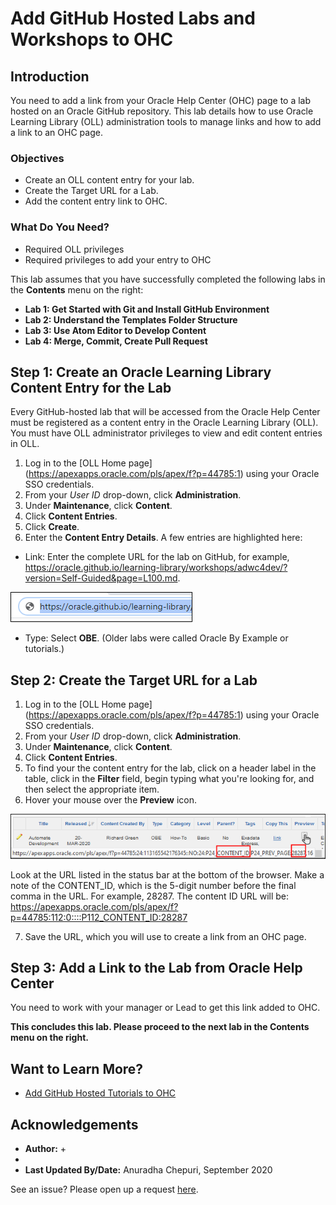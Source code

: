 # Add GitHub Hosted Labs and Workshops to OHC

## Introduction
You need to add a link from your Oracle Help Center (OHC) page to a lab hosted on an Oracle GitHub repository. This lab details how to use Oracle Learning Library (OLL) administration tools to manage links and how to add a link to an OHC page.

### Objectives
* Create an OLL content entry for your lab.
* Create the Target URL for a Lab.
* Add the content entry link to OHC.

### What Do You Need?
* Required OLL privileges
* Required privileges to add your entry to OHC

This lab assumes that you have successfully completed the following labs in the **Contents** menu on the right:
+ **Lab 1: Get Started with Git and Install GitHub Environment**
+ **Lab 2: Understand the Templates Folder Structure**
+ **Lab 3: Use Atom Editor to Develop Content**
+ **Lab 4: Merge, Commit, Create Pull Request**

## **Step 1:** Create an Oracle Learning Library Content Entry for the Lab
Every GitHub-hosted lab that will be accessed from the Oracle Help Center must be registered as a content entry in the Oracle Learning Library (OLL).
You must have OLL administrator privileges to view and edit content entries in OLL.
1. Log in to the [OLL Home page] (https://apexapps.oracle.com/pls/apex/f?p=44785:1) using your Oracle SSO credentials.
2. From your *User ID* drop-down, click **Administration**.
3. Under **Maintenance**, click **Content**.
4. Click **Content Entries**.
5. Click **Create**.
6. Enter the **Content Entry Details**. A few entries are highlighted here:
  * Link: Enter the complete URL for the lab on GitHub, for example, https://oracle.github.io/learning-library/workshops/adwc4dev/?version=Self-Guided&page=L100.md.

  ![](./images/content-entry-link.png " ")
  * Type: Select **OBE**. (Older labs were called Oracle By Example or tutorials.)

## **Step 2:** Create the Target URL for a Lab

1. Log in to the [OLL Home page] (https://apexapps.oracle.com/pls/apex/f?p=44785:1) using your Oracle SSO credentials.
2. From your *User ID* drop-down, click **Administration**.
3. Under **Maintenance**, click **Content**.
4. Click **Content Entries**.
5. To find your the content entry for the lab, click on a header label in the table, click in the **Filter** field, begin typing what you're looking for, and then select the appropriate item.
6. Hover your mouse over the **Preview** icon.

  ![](./images/content-entry-preview.png " ")

  Look at the URL listed in the status bar at the bottom of the browser. Make a note of the CONTENT_ID, which is the 5-digit number before the final comma in the URL. For example, 28287. The content ID URL will be:
https://apexapps.oracle.com/pls/apex/f?p=44785:112:0::::P112_CONTENT_ID:28287

7. Save the URL, which you will use to create a link from an OHC page.


## **Step 3:** Add a Link to the Lab from Oracle Help Center
You need to work with your manager or Lead to get this link added to OHC.

**This concludes this lab. Please proceed to the next lab in the Contents menu on the right.**

## Want to Learn More?
* [Add GitHub Hosted Tutorials to OHC](https://confluence.oraclecorp.com/confluence/display/DBIDDP/Add+GitHub-Hosted+Tutorials+to+the+Oracle+Help+Center)

## Acknowledgements

* **Author:**
    +
*
* **Last Updated By/Date:** Anuradha Chepuri, September 2020

See an issue?  Please open up a request [here](https://github.com/oracle/learning-library/issues).
